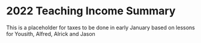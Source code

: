 # 2022 Teaching Income Summary

This is a placeholder for taxes to be done in early January based on lessons for Yousith, Alfred, Alrick and Jason

